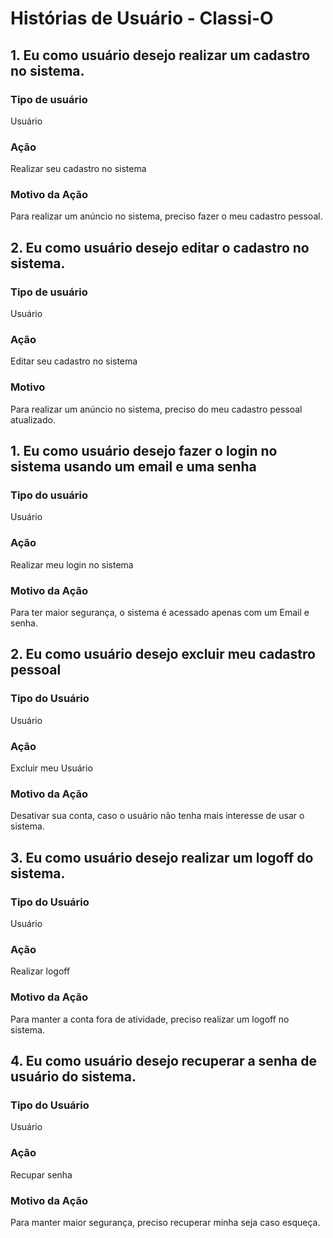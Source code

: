 # Histórias de Usuário - Classi-O

## 1. Eu como usuário desejo realizar um cadastro no sistema.
### Tipo de usuário
Usuário
### Ação
Realizar seu cadastro no sistema
### Motivo da Ação
Para realizar um anúncio no sistema, preciso fazer o meu cadastro pessoal.

## 2. Eu como usuário desejo editar o cadastro no sistema.
### Tipo de usuário
Usuário
### Ação
Editar seu cadastro no sistema
### Motivo 
Para realizar um anúncio no sistema, preciso do meu cadastro pessoal atualizado.

## 1. Eu como usuário desejo fazer o login no sistema usando um email e uma senha
### Tipo do usuário
Usuário
### Ação
Realizar meu login no sistema
### Motivo da Ação
Para ter maior segurança, o sistema é acessado apenas com um Email e senha.

## 2. Eu como usuário desejo excluir meu cadastro pessoal
### Tipo do Usuário
Usuário
### Ação
Excluir meu Usuário
### Motivo da Ação
Desativar sua conta, caso o usuário não tenha mais interesse de usar o sistema.

## 3. Eu como usuário desejo realizar um logoff do sistema.
### Tipo do Usuário
Usuário
### Ação
Realizar logoff
### Motivo da Ação
Para manter a conta fora de atividade, preciso realizar um logoff no sistema.

## 4. Eu como usuário desejo recuperar a senha de usuário do sistema.
### Tipo do Usuário
Usuário
### Ação
Recupar senha
### Motivo da Ação
Para manter maior segurança, preciso recuperar minha seja caso esqueça.

